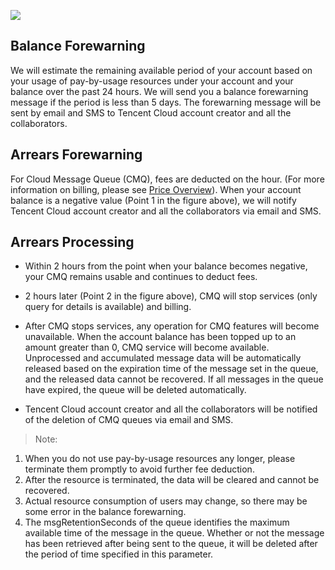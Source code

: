 ﻿![](//https://mc.qcloudimg.com/static/img/c90b78acfb2e1501d0c94f6546efbd2e/image.png)

## Balance Forewarning
We will estimate the remaining available period of your account based on your usage of pay-by-usage resources under your account and your balance over the past 24 hours. We will send you a balance forewarning message if the period is less than 5 days. The forewarning message will be sent by email and SMS to Tencent Cloud account creator and all the collaborators.

## Arrears Forewarning

For Cloud Message Queue (CMQ), fees are deducted on the hour. (For more information on billing, please see [Price Overview](/doc/product/406/4563)). When your account balance is a negative value (Point 1 in the figure above), we will notify Tencent Cloud account creator and all the collaborators via email and SMS.

## Arrears Processing

- Within 2 hours from the point when your balance becomes negative, your CMQ remains usable and continues to deduct fees.

- 2 hours later (Point 2 in the figure above), CMQ will stop services (only query for details is available) and billing.

- After CMQ stops services, any operation for CMQ features will become unavailable. When the account balance has been topped up to an amount greater than 0, CMQ service will become available. Unprocessed and accumulated message data will be automatically released based on the expiration time of the message set in the queue, and the released data cannot be recovered. If all messages in the queue have expired, the queue will be deleted automatically.

- Tencent Cloud account creator and all the collaborators will be notified of the deletion of CMQ queues via email and SMS.

> Note:
> 
1) When you do not use pay-by-usage resources any longer, please terminate them promptly to avoid further fee deduction. 
2) After the resource is terminated, the data will be cleared and cannot be recovered. 
3) Actual resource consumption of users may change, so there may be some error in the balance forewarning. 
4) The msgRetentionSeconds of the queue identifies the maximum available time of the message in the queue. Whether or not the message has been retrieved after being sent to the queue, it will be deleted after the period of time specified in this parameter.

